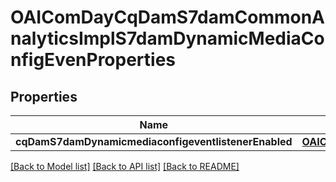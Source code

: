 # OAIComDayCqDamS7damCommonAnalyticsImplS7damDynamicMediaConfigEvenProperties

## Properties
Name | Type | Description | Notes
------------ | ------------- | ------------- | -------------
**cqDamS7damDynamicmediaconfigeventlistenerEnabled** | [**OAIConfigNodePropertyBoolean***](OAIConfigNodePropertyBoolean.md) |  | [optional] 

[[Back to Model list]](../README.md#documentation-for-models) [[Back to API list]](../README.md#documentation-for-api-endpoints) [[Back to README]](../README.md)


